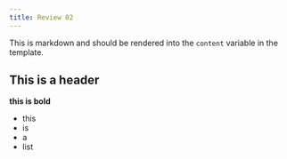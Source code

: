 ```yaml
---
title: Review 02
---
```


This is markdown and should be rendered into the `content` variable in the template.

## This is a header


**this is bold**


- this
- is
- a
- list
